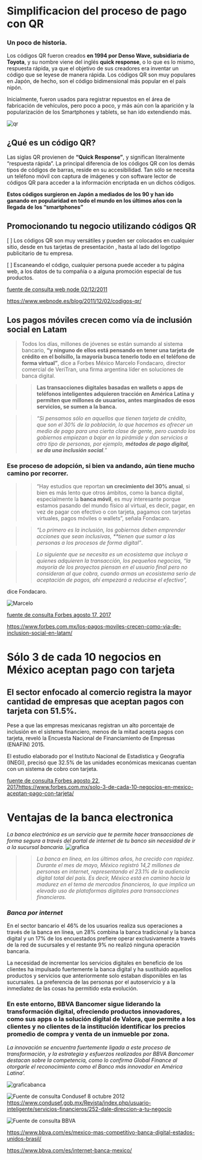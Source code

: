 
#  Simplificacion del proceso de pago con QR

###  Un poco de historia.

Los códigos QR fueron creados **en 1994 por Denso Wave, subsidiaria de Toyota**, y su nombre viene del inglés **quick response**, o lo que es lo mismo, respuesta rápida, ya que el objetivo de sus creadores era inventar un código que se leyese de manera rápida. Los códigos QR son muy populares en Japón, de hecho, son el código bidimensional más popular en el país nipón.

Inicialmente, fueron usados para registrar repuestos en el área de fabricación de vehículos, pero poco a poco, y más aún con la aparición y la popularización de los Smartphones y tablets, se han ido extendiendo más.

![qr](imagenes/qr.png)

##  ¿Qué es un código QR?

Las siglas QR provienen de **“Quick Response”**, y significan literalmente “respuesta rápida”. La principal diferencia de los códigos QR con los demás tipos de códigos de barras, reside en su accesibilidad. Tan sólo se necesita un teléfono móvil con captura de imágenes  y con software lector de códigos QR para acceder a la información encriptada en un dichos códigos. 

**Estos códigos surgieron en Japón a mediados de los 90 y han ido ganando en popularidad en todo el mundo en los últimos años con la llegada de los “smartphones”**

## Promocionando tu negocio utilizando códigos QR
[ ] Los códigos QR son muy versátiles y pueden ser colocados en  cualquier sitio, desde en tus tarjetas de presentación , hasta al lado del logotipo publicitario de tu empresa.

[ ] Escaneando el código, cualquier persona puede acceder a tu página web, a los datos de tu compañía o a alguna promoción especial de tus productos. 

[fuente de consulta web node 02/12/2011]()

<https://www.webnode.es/blog/2011/12/02/codigos-qr/>


## Los pagos móviles crecen como vía de inclusión social en Latam

 > Todos los días,  millones de jóvenes  se están sumando al sistema bancario, **“y ninguno de ellos está pensando en tener una tarjeta de crédito en el bolsillo, la mayoría busca tenerlo todo en el teléfono de forma virtual”**, dice a Forbes México Marcelo Fondacaro, director comercial de VeriTran, una firma argentina líder en soluciones de banca digital.
  
 >> **Las transacciones digitales basadas en wallets o apps de teléfonos inteligentes adquieren tracción en América Latina y permiten que millones de usuarios, antes marginados de esos servicios, se sumen a la banca.**

 >> *“Si pensamos sólo en aquellos que tienen tarjeta de crédito, que  son el 30% de la población, lo que hacemos es ofrecer un medio de pago para una cierta clase de gente, pero cuando los gobiernos empiezan a bajar en la pirámide y dan servicios a otro tipo de personas, por ejemplo, **métodos de pago digital, se da una inclusión social**.”*

 ### Ese proceso de adopción, si bien va andando, aún tiene mucho camino por recorrer.

 >> “Hay estudios que reportan **un crecimiento del 30% anual**, si bien es más lento que otros ámbitos, como la banca digital, especialmente la **banca móvil**, es muy interesante porque estamos pasando del mundo físico al virtual, es decir, pagar, en vez de pagar con efectivo o con tarjeta, pagamos con tarjetas virtuales, pagos móviles o wallets”, señala Fondacaro.

 >>  _“Lo primero es la inclusión, los gobiernos deben emprender acciones que sean inclusivas, **tienen que sumar a las personas a los procesos de forma digital”_.
 
>> _Lo siguiente que se necesita es un ecosistema que incluya a quienes adquieren la transacción, los pequeños negocios, “la mayoría de los proyectos piensan en el usuario final pero no consideran al que cobra, cuando armas un ecosistema serio de aceptación de pagos, ahí empezará a reducirse el efectivo”,_

dice Fondacaro.

![Marcelo](imagenes/MarceloFondacaro.jpg)

 [fuente de consulta Forbes agosto 17, 2017 ]()

 <https://www.forbes.com.mx/los-pagos-moviles-crecen-como-via-de-inclusion-social-en-latam/>

# Sólo 3 de cada 10 negocios en México aceptan pago con tarjeta

## El sector enfocado al comercio registra la mayor cantidad de empresas que aceptan pagos con tarjeta con 51.5%.

Pese a que las empresas mexicanas registran un alto porcentaje de inclusión en el sistema financiero, menos de la mitad acepta pagos con tarjeta, reveló la Encuesta Nacional de Financiamiento de Empresas (ENAFIN) 2015.


El estudio elaborado por el Instituto Nacional de Estadística y Geografía (INEGI), precisó que 32.5% de las unidades económicas mexicanas cuentan con un sistema de cobro con tarjeta.





 [fuente de consulta Forbes agosto 22, 2017]()<https://www.forbes.com.mx/solo-3-de-cada-10-negocios-en-mexico-aceptan-pago-con-tarjeta/>

# Ventajas de la banca electronica

 _La banca electrónica es un servicio que te permite hacer transacciones de forma segura a través del portal de internet de tu banco sin necesidad de ir a la sucursal bancaria._
![grafica](imagenes/grafica.png)

>> _La banca en línea, en los últimos años, ha crecido con rapidez. Durante el mes de mayo, México registró 14,2 millones de personas en internet, representando el 23.1% de la audiencia digital total del país. Es decir, México está en camino hacia la madurez en el tema de mercados financieros, lo que implica un elevado uso de plataformas digitales para transacciones financieras._

### _Banca por internet_

En el sector bancario el 46% de los usuarios realiza sus operaciones a través de la banca en línea, un 28% combina la banca tradicional y la banca digital y un 17% de los encuestados prefiere operar exclusivamente a través de la red de sucursales y el restante 9% no realizó ninguna operación bancaria.

La necesidad de incrementar los servicios digitales en beneficio de los clientes ha impulsado fuertemente la banca digital y ha sustituido aquellos productos y servicios que anteriormente solo estaban disponibles en las sucursales. La preferencia de las personas por el autoservicio y a la inmediatez de las cosas ha permitido esta evolución.

### En este entorno, BBVA Bancomer sigue liderando la transformación digital, ofreciendo productos innovadores, como sus apps o la solución digital de Valora, que permite a los clientes y no clientes de la institución identificar los precios promedio de compra y venta de un inmueble por zona.

_La innovación se encuentra fuertemente ligada a este proceso de transformación, y la estrategia y esfuerzos realizados por BBVA Bancomer destacan sobre la competencia, como lo confirma Global Finance al otorgarle el reconocimiento como el Banco más innovador en América Latina’._

![graficabanca](imagenes/graficabanca.png)


 ![Fuente de consulta Condusef 8 octubre 2012]()
 <https://www.condusef.gob.mx/Revista/index.php/usuario-inteligente/servicios-financieros/252-dale-direccion-a-tu-negocio>

 ![Fuente de consulta BBVA]()

 <https://www.bbva.com/es/mexico-mas-competitivo-banca-digital-estados-unidos-brasil/>

 <https://www.bbva.com/es/internet-banca-mexico/>